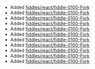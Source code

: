 * Added [fiddles/react/fiddle-0100-Fork](fiddles/react/fiddle-0100-Fork)
* Added [fiddles/react/fiddle-0100-Fork](fiddles/react/fiddle-0100-Fork)
* Added [fiddles/react/fiddle-0100-Fork](fiddles/react/fiddle-0100-Fork)
* Added [fiddles/react/fiddle-0100-Fork](fiddles/react/fiddle-0100-Fork)
* Added [fiddles/react/fiddle-0100-Fork](fiddles/react/fiddle-0100-Fork)
* Added [fiddles/react/fiddle-0100-Fork](fiddles/react/fiddle-0100-Fork)
* Added [fiddles/react/fiddle-0100-Fork](fiddles/react/fiddle-0100-Fork)
* Added [fiddles/react/fiddle-0100-Fork](fiddles/react/fiddle-0100-Fork)
* Added [fiddles/react/fiddle-0100-Fork](fiddles/react/fiddle-0100-Fork)
* Added [fiddles/react/fiddle-0100-Fork](fiddles/react/fiddle-0100-Fork)
* Added [fiddles/react/fiddle-0100-Fork](fiddles/react/fiddle-0100-Fork)
